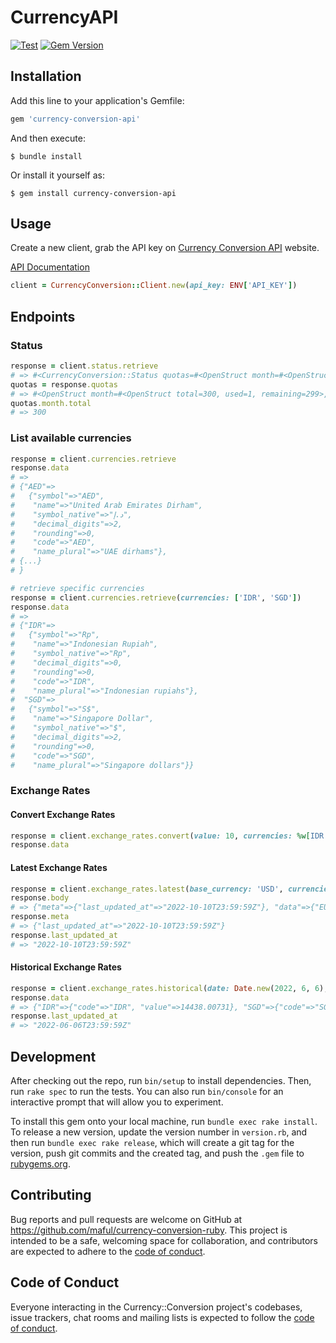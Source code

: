 # CurrencyAPI

[![Test](https://github.com/maful/currency-conversion-ruby/actions/workflows/test.yml/badge.svg?branch=main)](https://github.com/maful/currency-conversion-ruby/actions/workflows/test.yml)
[![Gem Version](https://badge.fury.io/rb/currency-conversion-api.svg)](https://badge.fury.io/rb/currency-conversion-api)

## Installation

Add this line to your application's Gemfile:

```ruby
gem 'currency-conversion-api'
```

And then execute:

    $ bundle install

Or install it yourself as:

    $ gem install currency-conversion-api

## Usage

Create a new client, grab the API key on [Currency Conversion API](https://currencyapi.com/) website.

[API Documentation](https://rubydoc.info/gems/currency-conversion-api)

```ruby
client = CurrencyConversion::Client.new(api_key: ENV['API_KEY'])
```

## Endpoints

### Status

```ruby
response = client.status.retrieve
# => #<CurrencyConversion::Status quotas=#<OpenStruct month=#<OpenStruct total=300, used=1, remaining=299>, grace=#<OpenStruct ...
quotas = response.quotas
# => #<OpenStruct month=#<OpenStruct total=300, used=1, remaining=299>, grace=#<OpenStruct total=0, used=0, remaining=0>>
quotas.month.total
# => 300
```

### List available currencies

```ruby
response = client.currencies.retrieve
response.data
# =>
# {"AED"=>
#   {"symbol"=>"AED",
#    "name"=>"United Arab Emirates Dirham",
#    "symbol_native"=>"د.إ",
#    "decimal_digits"=>2,
#    "rounding"=>0,
#    "code"=>"AED",
#    "name_plural"=>"UAE dirhams"},
# {...}
# }

# retrieve specific currencies
response = client.currencies.retrieve(currencies: ['IDR', 'SGD'])
response.data
# =>
# {"IDR"=>
#   {"symbol"=>"Rp",
#    "name"=>"Indonesian Rupiah",
#    "symbol_native"=>"Rp",
#    "decimal_digits"=>0,
#    "rounding"=>0,
#    "code"=>"IDR",
#    "name_plural"=>"Indonesian rupiahs"},
#  "SGD"=>
#   {"symbol"=>"S$",
#    "name"=>"Singapore Dollar",
#    "symbol_native"=>"$",
#    "decimal_digits"=>2,
#    "rounding"=>0,
#    "code"=>"SGD",
#    "name_plural"=>"Singapore dollars"}}
```

### Exchange Rates

#### Convert Exchange Rates

```ruby
response = client.exchange_rates.convert(value: 10, currencies: %w[IDR EUR], date: Date.new(2022, 10, 11))
response.data
```

#### Latest Exchange Rates

```ruby
response = client.exchange_rates.latest(base_currency: 'USD', currencies: %w[IDR EUR])
response.body
# => {"meta"=>{"last_updated_at"=>"2022-10-10T23:59:59Z"}, "data"=>{"EUR"=>{"code"=>"EUR", "value"=>1.029906}, "IDR"=>{"code"=>"IDR", "value"=>15350.189946}}}
response.meta
# => {"last_updated_at"=>"2022-10-10T23:59:59Z"}
response.last_updated_at
# => "2022-10-10T23:59:59Z"
```

#### Historical Exchange Rates

```ruby
response = client.exchange_rates.historical(date: Date.new(2022, 6, 6), currencies: %w[SGD IDR])
response.data
# => {"IDR"=>{"code"=>"IDR", "value"=>14438.00731}, "SGD"=>{"code"=>"SGD", "value"=>1.37705}}
response.last_updated_at
# => "2022-06-06T23:59:59Z"
```

## Development

After checking out the repo, run `bin/setup` to install dependencies. Then, run `rake spec` to run the tests. You can also run `bin/console` for an interactive prompt that will allow you to experiment.

To install this gem onto your local machine, run `bundle exec rake install`. To release a new version, update the version number in `version.rb`, and then run `bundle exec rake release`, which will create a git tag for the version, push git commits and the created tag, and push the `.gem` file to [rubygems.org](https://rubygems.org).

## Contributing

Bug reports and pull requests are welcome on GitHub at https://github.com/maful/currency-conversion-ruby. This project is intended to be a safe, welcoming space for collaboration, and contributors are expected to adhere to the [code of conduct](https://github.com/maful/currency-conversion-ruby/blob/main/CODE_OF_CONDUCT.md).

## Code of Conduct

Everyone interacting in the Currency::Conversion project's codebases, issue trackers, chat rooms and mailing lists is expected to follow the [code of conduct](https://github.com/maful/currency-conversion-ruby/blob/main/CODE_OF_CONDUCT.md).
